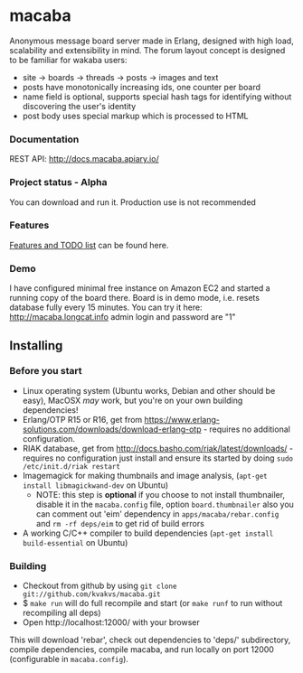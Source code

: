 # macaba

Anonymous message board server made in Erlang, designed with high load,
scalability and extensibility in mind. The forum layout concept is designed to
be familiar for wakaba users:

*   site &rarr; boards &rarr; threads &rarr; posts &rarr; images and text
*   posts have monotonically increasing ids, one counter per board
*   name field is optional, supports special hash tags for identifying without
    discovering the user's identity
*   post body uses special markup which is processed to HTML

### Documentation

REST API: http://docs.macaba.apiary.io/

### Project status - Alpha

You can download and run it. Production use is not recommended

### Features

[Features and TODO list](https://github.com/kvakvs/macaba/blob/master/FEATURES.md)
can be found here.

### Demo

I have configured minimal free instance on Amazon EC2 and started a running copy of
the board there. Board is in demo mode, i.e. resets database fully every 15 minutes.
You can try it here: http://macaba.longcat.info admin login and password are "1"

## Installing

### Before you start

*   Linux operating system (Ubuntu works, Debian and other should be easy),
    MacOSX _may_ work, but you're on your own building dependencies!
*   Erlang/OTP R15 or R16, get from
    https://www.erlang-solutions.com/downloads/download-erlang-otp - requires no
    additional configuration.
*   RIAK database, get from http://docs.basho.com/riak/latest/downloads/ -
    requires no configuration just install and ensure its started by doing
    `sudo /etc/init.d/riak restart`
*   Imagemagick for making thumbnails and image analysis,
    (`apt-get install libmagickwand-dev` on Ubuntu)
    *   NOTE: this step is **optional** if you choose to not
        install thumbnailer, disable it in the `macaba.config` file, option
        `board.thumbnailer` also you can comment out 'eim' dependency in
        `apps/macaba/rebar.config` and `rm -rf deps/eim` to get rid of build
        errors
*   A working C/C++ compiler to build dependencies
    (`apt-get install build-essential` on Ubuntu)

### Building

*   Checkout from github by using `git clone git://github.com/kvakvs/macaba.git`
*   $ `make run` will do full recompile and start (or `make runf` to run without
    recompiling all deps)
*   Open http://localhost:12000/ with your browser

This will download 'rebar', check out dependencies to 'deps/' subdirectory,
compile dependencies, compile macaba, and run locally on port 12000
(configurable in `macaba.config`).
